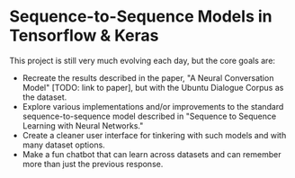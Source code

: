 # Sequence-to-Sequence Models in Tensorflow & Keras

This project is still very much evolving each day, but the core goals are:
* Recreate the results described in the paper, "A Neural Conversation Model" [TODO: link to paper], but with the Ubuntu Dialogue Corpus as the dataset.
* Explore various implementations and/or improvements to the standard sequence-to-sequence model described in "Sequence to Sequence Learning with Neural Networks."
* Create a cleaner user interface for tinkering with such models and with many dataset options.
* Make a fun chatbot that can learn across datasets and can remember more than just the previous response.

